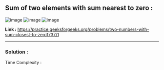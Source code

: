 ## Sum of two elements with sum nearest to zero :

![image](https://user-images.githubusercontent.com/23376002/174429209-2d706ee7-bcd6-4c42-9659-11084e22bc5d.png)
![image](https://user-images.githubusercontent.com/23376002/174429218-d3d686cc-67af-4dab-a342-7100837d6369.png)
![image](https://user-images.githubusercontent.com/23376002/174429229-99389eae-99c6-42bf-862f-aaacb4a4ee95.png)


**Link :** https://practice.geeksforgeeks.org/problems/two-numbers-with-sum-closest-to-zero1737/1


-----------------------------------------------------------------------------------------------------------------------------------------------------


### Solution :

Time Complexity :


